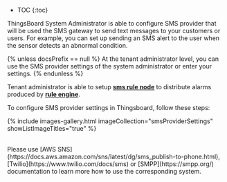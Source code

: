 * TOC
{:toc}

ThingsBoard System Administrator is able to configure SMS provider that will be used the SMS gateway to send text messages to your customers or users.
For example, you can set up sending an SMS alert to the user when the sensor detects an abnormal condition.

{% unless docsPrefix == null %}
At the tenant administrator level, you can use the SMS provider settings of the system administrator or enter your settings.
{% endunless %}

Tenant administrator is able to setup [**sms rule node**](/docs/{{docsPrefix}}user-guide/rule-engine-2-0/external-nodes/#send-sms-node) to distribute alarms produced by [**rule engine**](/docs/{{docsPrefix}}user-guide/rule-engine-2-0/re-getting-started/).  

To configure SMS provider settings in Thingsboard, follow these steps:

{% include images-gallery.html imageCollection="smsProviderSettings" showListImageTitles="true" %}

<br/>
Please use [AWS SNS](https://docs.aws.amazon.com/sns/latest/dg/sms_publish-to-phone.html), [Twilio](https://www.twilio.com/docs/sms) or [SMPP](https://smpp.org/) documentation to learn more how to use the corresponding system.
